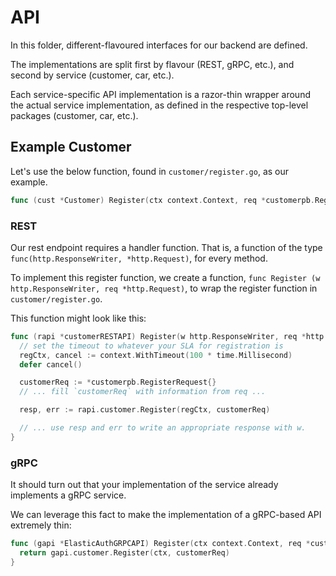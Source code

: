 # API

In this folder, different-flavoured interfaces for our backend are defined.

The implementations are split first by flavour (REST, gRPC, etc.), and second by service (customer, car, etc.).

Each service-specific API implementation is a razor-thin wrapper around the actual service implementation, as defined in the respective top-level packages (customer, car, etc.).

## Example Customer

Let's use the below function, found in `customer/register.go`, as our example.

```go
func (cust *Customer) Register(ctx context.Context, req *customerpb.RegisterRequest) (*customerpb.RegisterResponse, error)
```

### REST

Our rest endpoint requires a handler function.  That is, a function of the type `func(http.ResponseWriter, *http.Request)`, for every method.

To implement this register function, we create a function, `func Register (w http.ResponseWriter, req *http.Request)`, to wrap the register function in `customer/register.go`.

This function might look like this:

```go
func (rapi *customerRESTAPI) Register(w http.ResponseWriter, req *http.Request) {
  // set the timeout to whatever your SLA for registration is
  regCtx, cancel := context.WithTimeout(100 * time.Millisecond)
  defer cancel()

  customerReq := *customerpb.RegisterRequest{}
  // ... fill `customerReq` with information from req ...

  resp, err := rapi.customer.Register(regCtx, customerReq)

  // ... use resp and err to write an appropriate response with w.
}
```

### gRPC

It should turn out that your implementation of the service already implements a gRPC service.

We can leverage this fact to make the implementation of a gRPC-based API extremely thin:

```go
func (gapi *ElasticAuthGRPCAPI) Register(ctx context.Context, req *customerpb.RegisterRequest) (*customerpb.RegisterResponse, error) {
  return gapi.customer.Register(ctx, customerReq)
}
```
